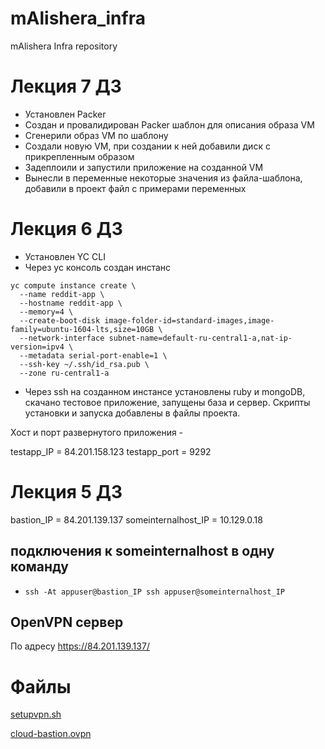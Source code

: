 # mAlishera_infra
mAlishera Infra repository

# Лекция 7 ДЗ

- Установлен Packer
- Создан и провалидирован Packer шаблон для описания образа VM
- Сгенерили образ VM по шаблону
- Создали новую VM, при создании к ней добавили диск с прикрепленным образом
- Задеплоили и запустили приложение на созданной VM
- Вынесли в переменные некоторые значения из файла-шаблона, добавили в проект файл с примерами переменных
# Лекция 6 ДЗ

- Установлен YC CLI
- Через yc консоль создан инстанс
```
yc compute instance create \
  --name reddit-app \
  --hostname reddit-app \
  --memory=4 \
  --create-boot-disk image-folder-id=standard-images,image-family=ubuntu-1604-lts,size=10GB \
  --network-interface subnet-name=default-ru-central1-a,nat-ip-version=ipv4 \
  --metadata serial-port-enable=1 \
  --ssh-key ~/.ssh/id_rsa.pub \
  --zone ru-central1-a
```
- Через ssh на созданном инстансе установлены ruby и mongoDB, скачано тестовое приложение, запущены база и сервер. Скрипты установки и запуска добавлены в файлы проекта.

Хост и порт развернутого приложения -

testapp_IP = 84.201.158.123
testapp_port = 9292


# Лекция 5 ДЗ

bastion_IP = 84.201.139.137
someinternalhost_IP = 10.129.0.18

## подключения к someinternalhost в одну команду
  - `ssh -At appuser@bastion_IP ssh appuser@someinternalhost_IP`

## OpenVPN сервер

По адресу https://84.201.139.137/
# Файлы

 [setupvpn.sh](setupvpn.sh)

 [cloud-bastion.ovpn](cloud-bastion.ovpn)
